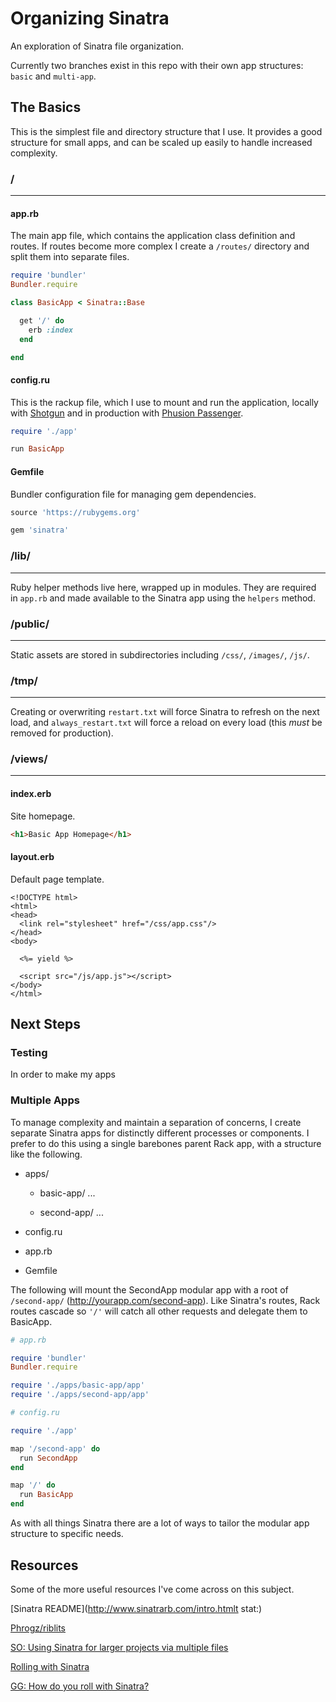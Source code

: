 # Organizing Sinatra
An exploration of Sinatra file organization.

Currently two branches exist in this repo with their own app structures: `basic` and `multi-app`.



## The Basics
This is the simplest file and directory structure that I use. It provides a good structure for small apps, and can be scaled up easily to handle increased complexity.

### /
---

#### app.rb 
The main app file, which contains the application class definition and routes. If routes become more complex I create a `/routes/` directory and split them into separate files.

```ruby
require 'bundler'
Bundler.require

class BasicApp < Sinatra::Base

  get '/' do
    erb :index
  end

end
```


#### config.ru
This is the rackup file, which I use to mount and run the application, locally with [Shotgun](https://github.com/rtomayko/shotgun) and in production with [Phusion Passenger](https://github.com/phusion/passenger).

```ruby
require './app'

run BasicApp
```


#### Gemfile
Bundler configuration file for managing gem dependencies.

```ruby
source 'https://rubygems.org'

gem 'sinatra'
```


### /lib/
---
Ruby helper methods live here, wrapped up in modules. They are required in `app.rb` and made available to the Sinatra app using the `helpers` method.


### /public/
---
Static assets are stored in subdirectories including `/css/`, `/images/`, `/js/`.


### /tmp/
---
Creating or overwriting `restart.txt` will force Sinatra to refresh on the next load, and `always_restart.txt` will force a reload on every load (this _must_ be removed for production).


### /views/
---

#### index.erb
Site homepage.

```html
<h1>Basic App Homepage</h1>
```


#### layout.erb
Default page template.

```erb
<!DOCTYPE html>
<html>
<head>
  <link rel="stylesheet" href="/css/app.css"/>
</head>
<body>

  <%= yield %>

  <script src="/js/app.js"></script>
</body>
</html>
```



## Next Steps

### Testing
In order to make my apps


### Multiple Apps
To manage complexity and maintain a separation of concerns, I create separate Sinatra apps for distinctly different processes or components. I prefer to do this using a single barebones parent Rack app, with a structure like the following.

- apps/
    - basic-app/
      ...

    - second-app/
      ...

- config.ru

- app.rb

- Gemfile

The following will mount the SecondApp modular app with a root of `/second-app/` (http://yourapp.com/second-app). Like Sinatra's routes, Rack routes cascade so `'/'` will catch all other requests and delegate them to BasicApp.

```ruby
# app.rb

require 'bundler'
Bundler.require

require './apps/basic-app/app'
require './apps/second-app/app'
```

```ruby
# config.ru

require './app'

map '/second-app' do
  run SecondApp
end

map '/' do
  run BasicApp
end
```

As with all things Sinatra there are a lot of ways to tailor the modular app structure to specific needs. 



## Resources
Some of the more useful resources I've come across 
on this subject.

[Sinatra README](http://www.sinatrarb.com/intro.htmlt stat:)

[Phrogz/riblits](https://github.com/Phrogz/riblits)

[SO: Using Sinatra for larger projects via multiple files](http://stackoverflow.com/questions/5015471/using-sinatra-for-larger-projects-via-multiple-files)

[Rolling with Sinatra](http://www.sitepoint.com/rolling-with-sinatra/)

[GG: How do you roll with Sinatra?](https://groups.google.com/forum/#!msg/sinatrarb/BFAXCCK3D8I/mXLv6YDoBcAJ)



